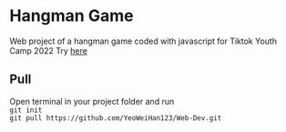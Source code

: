 # Hangman Game
Web project of a hangman game coded with javascript for Tiktok Youth Camp 2022
Try [here](https://yeoweihan123.github.io/HangmanHtml/)

## Pull
Open terminal in your project folder and run\
`git init`\
`git pull https://github.com/YeoWeiHan123/Web-Dev.git`
